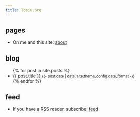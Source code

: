```yaml
---
title: losiu.org
---
```


## pages
- On me and this site: [about](/about)

## blog
<ul>
  {% for post in site.posts %}
    <li>
      <a href="{{ post.url }}">{{ post.title }}</a>
       <span style="font-size:smaller;">{{- post.date | date: site.theme_config.date_format -}}</span>
    </li>
  {% endfor %}
</ul>


## feed
- If you have a RSS reader, subscribe: [feed](feed.xml)

